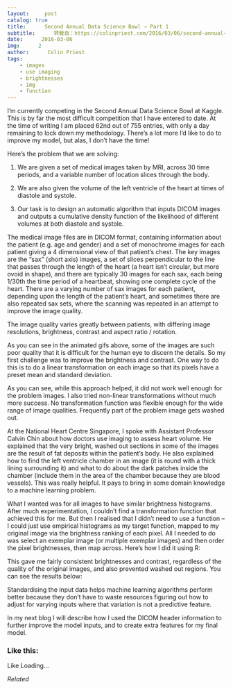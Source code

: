 ```yaml
---
layout:     post
catalog: true
title:      Second Annual Data Science Bowl – Part 1
subtitle:      转载自：https://colinpriest.com/2016/03/06/second-annual-data-science-bowl-part-1/
date:      2016-03-06
img:      2
author:      Colin Priest
tags:
    - images
    - use imaging
    - brightnesses
    - img
    - function
---
```


I’m currently competing in the Second Annual Data Science Bowl at Kaggle. This is by far the most difficult competition that I have entered to date. At the time of writing I am placed 62nd out of 755 entries, with only a day remaining to lock down my methodology. There’s a lot more I’d like to do to improve my model, but alas, I don’t have the time!

Here’s the problem that we are solving:

1. We are given a set of medical images taken by MRI, across 30 time periods, and a variable number of location slices through the body.

1. We are also given the volume of the left ventricle of the heart at times of diastole and systole.

1. Our task is to design an automatic algorithm that inputs DICOM images and outputs a cumulative density function of the likelihood of different volumes at both diastole and systole.


The medical image files are in DICOM format, containing information about the patient (e.g. age and gender) and a set of monochrome images for each patient giving a 4 dimensional view of that patient’s chest. The key images are the “sax” (short axis) images, a set of slices perpendicular to the line that passes through the length of the heart (a heart isn’t circular, but more ovoid in shape), and there are typically 30 images for each sax, each being 1/30th the time period of a heartbeat, showing one complete cycle of the heart. There are a varying number of sax images for each patient, depending upon the length of the patient’s heart, and sometimes there are also repeated sax sets, where the scanning was repeated in an attempt to improve the image quality.

The image quality varies greatly between patients, with differing image resolutions, brightness, contrast and aspect ratio / rotation.

As you can see in the animated gifs above, some of the images are such poor quality that it is difficult for the human eye to discern the details. So my first challenge was to improve the brightness and contrast. One way to do this is to do a linear transformation on each image so that its pixels have a preset mean and standard deviation.

As you can see, while this approach helped, it did not work well enough for the problem images. I also tried non-linear transformations without much more success. No transformation function was flexible enough for the wide range of image qualities. Frequently part of the problem image gets washed out.

At the National Heart Centre Singapore, I spoke with Assistant Professor Calvin Chin about how doctors use imaging to assess heart volume. He explained that the very bright, washed out sections in some of the images are the result of fat deposits within the patient’s body. He also explained how to find the left ventricle chamber in an image (it is round with a thick lining surrounding it) and what to do about the dark patches inside the chamber (include them in the area of the chamber because they are blood vessels). This was really helpful. It pays to bring in some domain knowledge to a machine learning problem.

What I wanted was for all images to have similar brightness histograms. After much experimentation, I couldn’t find a transformation function that achieved this for me. But then I realised that I didn’t need to use a function – I could just use empirical histograms as my target function, mapped to my original image via the brightness ranking of each pixel. All I needed to do was select an exemplar image (or multiple exemplar images) and then order the pixel brightnesses, then map across. Here’s how I did it using R:

This gave me fairly consistent brightnesses and contrast, regardless of the quality of the original images, and also prevented washed out regions. You can see the results below:

Standardising the input data helps machine learning algorithms perform better because they don’t have to waste resources figuring out how to adjust for varying inputs where that variation is not a predictive feature.

In my next blog I will describe how I used the DICOM header information to further improve the model inputs, and to create extra features for my final model.

### Like this:

Like Loading...


*Related*

